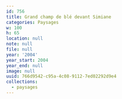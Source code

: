 ```yaml
---
id: 756
title: Grand champ de blé devant Simiane
categories: Paysages
w: 100
h: 65
location: null
note: null
file: null
year: '2004'
year_start: 2004
year_end: null
image: null
uuid: 766d9542-c95a-4c08-9112-7ed02292d9e4
collections:
  - paysages
---
```


